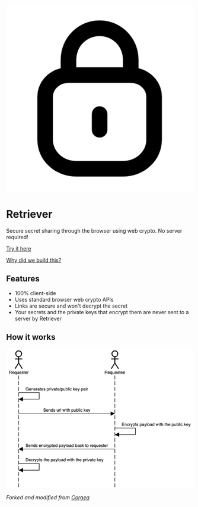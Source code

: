 <p align="center">
  <img src="/img/logo.png">
</p>

# Retriever
Secure secret sharing through the browser using web crypto. No server required!

[Try it here](https://improximus.github.io/retriever)


[Why did we build this?](https://improximus.github.io/retriever/why.html)

## Features
* 100% client-side
* Uses standard browser web crypto APIs
* Links are secure and won't decrypt the secret
* Your secrets and the private keys that encrypt them are never sent to a server by Retriever


## How it works
![How retriever works](/img/encryption_flow.png)

<i>Forked and modified from [Corgea](https://github.com/Corgea/retriever/)</i>
